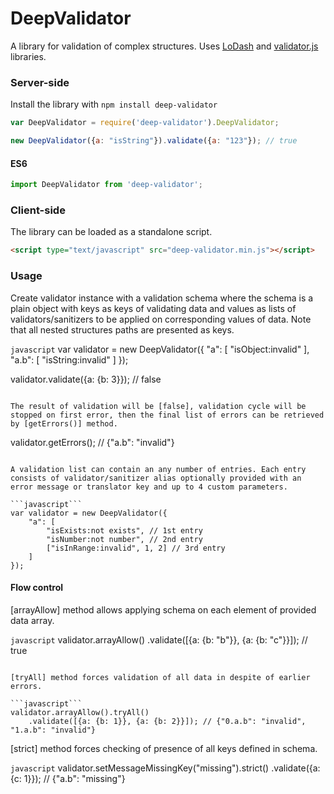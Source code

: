 # DeepValidator

A library for validation of complex structures. Uses [LoDash](https://lodash.com) and [validator.js](https://github.com/chriso/validator.js) libraries.

### Server-side

Install the library with `npm install deep-validator`

```javascript
var DeepValidator = require('deep-validator').DeepValidator;

new DeepValidator({a: "isString"}).validate({a: "123"}); // true
```

#### ES6

```javascript
import DeepValidator from 'deep-validator';
```

### Client-side

The library can be loaded as a standalone script.

```html
<script type="text/javascript" src="deep-validator.min.js"></script>
```

### Usage

Create validator instance with a validation schema where the schema is a plain object with keys as keys of validating data and values as lists of validators/sanitizers to be applied on corresponding values of data. Note that all nested structures paths are presented as keys.

```javascript```
var validator = new DeepValidator({
    "a": [
        "isObject:invalid"
    ],
    "a.b": [
        "isString:invalid"
    ]
});

validator.validate({a: {b: 3}}); // false
```

The result of validation will be [false], validation cycle will be stopped on first error, then the final list of errors can be retrieved by [getErrors()] method.

```
validator.getErrors(); // {"a.b": "invalid"}
```

A validation list can contain an any number of entries. Each entry consists of validator/sanitizer alias optionally provided with an error message or translator key and up to 4 custom parameters.

```javascript```
var validator = new DeepValidator({
    "a": [
        "isExists:not exists", // 1st entry
        "isNumber:not number", // 2nd entry
        ["isInRange:invalid", 1, 2] // 3rd entry
    ]
});
```

#### Flow control

[arrayAllow] method allows applying schema on each element of provided data array.

```javascript```
validator.arrayAllow()
    .validate([{a: {b: "b"}}, {a: {b: "c"}}]); // true
```

[tryAll] method forces validation of all data in despite of earlier errors.

```javascript```
validator.arrayAllow().tryAll()
    .validate([{a: {b: 1}}, {a: {b: 2}}]); // {"0.a.b": "invalid", "1.a.b": "invalid"}
```

[strict] method forces checking of presence of all keys defined in schema.

```javascript```
validator.setMessageMissingKey("missing").strict()
    .validate({a: {c: 1}}); // {"a.b": "missing"}
```
